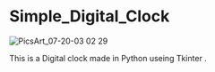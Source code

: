 # Simple_Digital_Clock

![PicsArt_07-20-03 02 29](https://user-images.githubusercontent.com/87152293/126299711-b56669ba-c8b6-4f3b-91aa-c10e05155fd0.jpg)

This is a Digital clock made in Python useing Tkinter .

